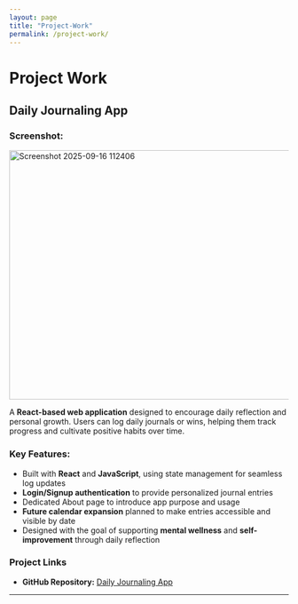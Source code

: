 ```yaml
---
layout: page
title: "Project-Work"
permalink: /project-work/
---
```


# Project Work

## Daily Journaling App

### Screenshot:
<img width="604" height="449" alt="Screenshot 2025-09-16 112406" src="https://github.com/user-attachments/assets/e6c402bc-c01f-461b-a8b7-0fcce9239bca" />

A **React-based web application** designed to encourage daily reflection and personal growth. Users can log daily journals or wins, helping them track progress and cultivate positive habits over time.

### Key Features:
- Built with **React** and **JavaScript**, using state management for seamless log updates
- **Login/Signup authentication** to provide personalized journal entries
- Dedicated About page to introduce app purpose and usage
- **Future calendar expansion** planned to make entries accessible and visible by date
- Designed with the goal of supporting **mental wellness** and **self-improvement** through daily reflection

### Project Links
- **GitHub Repository:** [Daily Journaling App](https://github.com/jrueter15/launchcode-unit-1-project/tree/main/unit-1-project)  

---

